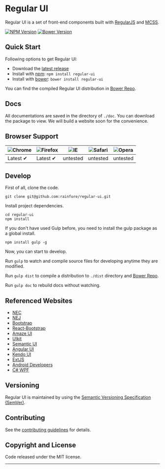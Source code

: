 # Regular UI

Regular UI is a set of front-end components built with [RegularJS][RegularJS] and [MCSS][MCSS].

[![NPM Version][npm-badge]][npm]
[![Bower Version][bower-badge]][bower]

## Quick Start

Following options to get Regular UI:

- Download the [latest release][latest]
- Install with [npm][npm]: `npm install regular-ui`
- Install with [bower][bower]: `bower install regular-ui`

You can find the compiled Regular UI distribution in [Bower Repo][repo-bower].

## Docs

All documentations are saved in the directory of `./doc`. You can download the package to view. We will build a website soon for the convenience.

## Browser Support

![Chrome](https://raw.github.com/alrra/browser-logos/master/chrome/chrome_48x48.png) | ![Firefox](https://raw.github.com/alrra/browser-logos/master/firefox/firefox_48x48.png) | ![IE](https://raw.github.com/alrra/browser-logos/master/internet-explorer/internet-explorer_48x48.png) | ![Safari](https://raw.github.com/alrra/browser-logos/master/safari/safari_48x48.png) | ![Opera](https://raw.github.com/alrra/browser-logos/master/opera/opera_48x48.png)
--- | --- | --- | --- | --- |
Latest ✔ | Latest ✔ | untested | untested | untested |

## Develop

First of all, clone the code.

```shell
git clone git@github.com:rainfore/regular-ui.git
```

Install project dependencies.

```shell
cd regular-ui
npm install
```

If you don't have used Gulp before, you need to install the gulp package as a global install.

```shell
npm install gulp -g
```

Now, you can start to develop.

Run `gulp` to watch and compile source files for developing anytime they are modified.

Run `gulp dist` to compile a distribution to `./dist` directory and [Bower Repo][repo-bower].

Run `gulp doc` to rebuild docs without watching.

## Referenced Websites

- [NEC](http://nec.netease.com)
- [NEJ](http://nej.netease.com)
- [Bootstrap](http://v3.bootcss.com)
- [React-Bootstrap](http://react-bootstrap.github.io/components.html)
- [Amaze UI](http://amazeui.org)
- [UIkit](http://www.getuikit.net)
- [Semantic UI](http://semantic-ui.com)
- [Angular UI](https://angular-ui.github.io)
- [Kendo UI](http://demos.telerik.com/kendo-ui)
- [ExtJS](http://docs.sencha.com/extjs/4.0.7)
- [Android Developers](http://developer.android.com/index.html)
- [C# WPF](http://www.wpf-tutorial.com)

## Versioning

Regular UI is maintained by using the [Semantic Versioning Specification (SemVer)][SemVer].

## Contributing

See the [contributing guidelines][contributing] for details.

## Copyright and License

Code released under the MIT license. 

------

[npm]: https://www.npmjs.com/package/regular-ui
[npm-badge]: https://badge.fury.io/js/regular-ui.svg

[bower]: http://bower.io
[bower-badge]: https://badge.fury.io/bo/regular-ui.svg

[repo-bower]: https://github.com/rainfore/regular-ui-bower
[latest]: https://github.com/rainfore/regular-ui/releases/latest
[documentation]: https://github.com/rainfore/regular-ui/blob/master/doc
[contributing]: https://github.com/rainfore/regular-ui/blob/master/README.md

[RegularJS]: https://github.com/regularjs/regular
[MCSS]: https://github.com/leeluolee/mcss
[SemVer]: http://semver.org